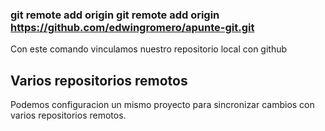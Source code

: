 ### git remote add origin git remote add origin https://github.com/edwingromero/apunte-git.git
Con este comando vinculamos nuestro repositorio local con github

## Varios repositorios remotos
Podemos configuracion un mismo proyecto para sincronizar cambios con varios repositorios remotos.